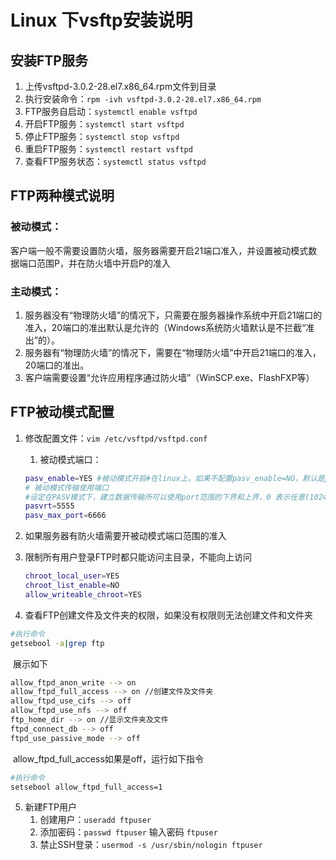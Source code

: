 # Linux 下vsftp安装说明

## 安装FTP服务

1. 上传vsftpd-3.0.2-28.el7.x86_64.rpm文件到目录
2. 执行安装命令：`rpm -ivh vsftpd-3.0.2-28.el7.x86_64.rpm`
3. FTP服务自启动：`systemctl enable vsftpd`
4. 开启FTP服务：`systemctl start vsftpd`
5. 停止FTP服务：`systemctl stop vsftpd`
6. 重启FTP服务：`systemctl restart vsftpd`
7. 查看FTP服务状态：`systemctl status vsftpd`

## FTP两种模式说明

### 被动模式：

客户端一般不需要设置防火墙，服务器需要开启21端口准入，并设置被动模式数据端口范围P，并在防火墙中开启P的准入

### 主动模式：

1. 服务器没有“物理防火墙”的情况下，只需要在服务器操作系统中开启21端口的准入，20端口的准出默认是允许的（Windows系统防火墙默认是不拦截“准出”的）。
2. 服务器有“物理防火墙”的情况下，需要在“物理防火墙”中开启21端口的准入，20端口的准出。
3. 客户端需要设置“允许应用程序通过防火墙”（WinSCP.exe、FlashFXP等）

## FTP被动模式配置

1. 修改配置文件：`vim /etc/vsftpd/vsftpd.conf`

   1. 被动模式端口：

   ```bash
   pasv_enable=YES #被动模式开启#在linux上，如果不配置pasv_enable=NO，默认是passive模式
   # 被动模式传输使用端口
   #设定在PASV模式下，建立数据传输所可以使用port范围的下界和上界，0 表示任意(1024 – 65535端口)。默认值为0。
   pasvrt=5555
   pasv_max_port=6666
   ```

2. 如果服务器有防火墙需要开被动模式端口范围的准入

3. 限制所有用户登录FTP时都只能访问主目录，不能向上访问

   ```bash
   chroot_local_user=YES
   chroot_list_enable=NO
   allow_writeable_chroot=YES
   ```

4. 查看FTP创建文件及文件夹的权限，如果没有权限则无法创建文件和文件夹

```bash
#执行命令
getsebool -a|grep ftp
```

​	展示如下

```bash
allow_ftpd_anon_write --> on   
allow_ftpd_full_access --> on //创建文件及文件夹  
allow_ftpd_use_cifs --> off  
allow_ftpd_use_nfs --> off  
ftp_home_dir --> on //显示文件夹及文件  
ftpd_connect_db --> off  
ftpd_use_passive_mode --> off  
```

​	allow_ftpd_full_access如果是off，运行如下指令

```bash
#执行命令
setsebool allow_ftpd_full_access=1  
```

5. 新建FTP用户
   1. 创建用户：`useradd ftpuser`
   2. 添加密码：`passwd ftpuser` 输入密码 `ftpuser`
   3. 禁止SSH登录：`usermod -s /usr/sbin/nologin ftpuser`

